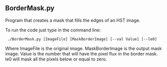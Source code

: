 
## BorderMask.py

Program that creates a mask that fills the
edges of an HST image.

To run the code just type in the command line:
```
 ./BorderMask.py [ImageFile] [MaskBorderImage] [--val Value] [--le0]
```

Where ImageFile is the original image. MaskBorderImage is the
output mask image. Value is the number that will have the
pixel flux in the border mask. le0 will mask all the pixels below or
equal to zero.
